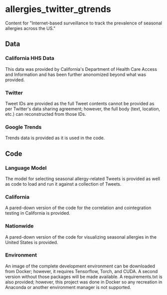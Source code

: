 # allergies_twitter_gtrends
Content for "Internet-based surveillance to track the prevalence of seasonal allergies across the US."

## Data
### California HHS Data
This data was provided by California's Department of Health Care Access and Information and has been further anonomized beyond what was provided.

### Twitter
Tweet IDs are provided as the full Tweet contents cannot be provided as per Twitter's data sharing agreement; however, the full body (text, location, etc.) can reconstructed from those IDs.

### Google Trends
Trends data is provided as it is used in the code.

## Code
### Language Model
The model for selecting seasonal allergy-related Tweets is provided as well as code to load and run it against a collection of Tweets.

### California
A pared-down version of the code for the correlation and cointegration testing in California is provided.

### Nationwide
A pared-down version of the code for visualizing seasonal allergies in the United States is provided.

### Environment
An image of the complete development environment can be downloaded from Docker; however, it requires Tensorflow, Torch, and CUDA. A second version without those packages will be made available. A requirements.txt is also provided; however, this project was done in Docker so any recreation in Anaconda or another environment manager is not supported.
